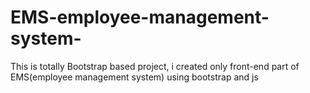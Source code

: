 # EMS-employee-management-system-
This is totally Bootstrap based project, i created only front-end part of EMS(employee management system) using bootstrap and js
